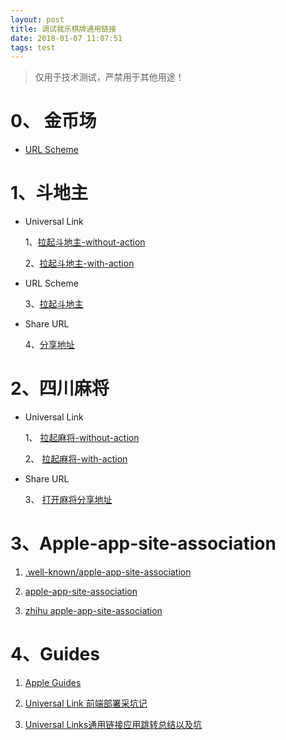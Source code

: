 ```yaml
---
layout: post
title: 调试我乐棋牌通用链接
date: 2018-01-07 11:07:51
tags: test
---
```


> 仅用于技术测试，严禁用于其他用途！

# 0、 金币场

- [URL Scheme](game56hall://) 

# 1、斗地主

- Universal Link

    1、[拉起斗地主-without-action](https://qipai.56.com/static/ddz/openapp/)
    
    2、[拉起斗地主-with-action](https://qipai.56.com/static/ddz/openapp/?customAction=ddz56sdk%3A%2F%2Faction.cmd%3Faction%3D1.0%26from%3DH5&partner=1)

- URL Scheme
    
    3、[拉起斗地主](ddz56sdk://)
- Share URL
    
    4、[分享地址](https://s1.h5.itc.cn/qipai/ddz/game.html?customAction=ddz56sdk%3A%2F%2Faction.cmd%3Faction%3D1.0%26from%3DH5&shareDescription=%E5%BF%AB%E6%9D%A5%E4%B8%8B%E8%BD%BD%E6%88%91%E4%B9%90%E6%96%97%E5%9C%B0%E4%B8%BBAPP%EF%BC%8C%E4%B8%8E%E5%A5%BD%E5%8F%8B%E7%8E%8B%E8%8D%A3%E6%85%A7%E8%BE%B9%E8%81%8A%E5%A4%A9%E8%BE%B9%E6%B8%B8%E6%88%8F%E5%90%A7%EF%BC%81&partner=1&shareTitle=%E6%88%91%E4%B9%90%E6%96%97%E5%9C%B0%E4%B8%BB&from=singlemessage&isappinstalled=0) 

# 2、四川麻将

- Universal Link

    1、 [拉起麻将-without-action](https://qipai.56.com/static/game56/openapp/)
    
    2、 [拉起麻将-with-action](https://qipai.56.com/static/game56/openapp/?customAction=game56%3A%2F%2Faction.cmd%3Faction%3D1.1%26roomNum%3D348688%26from%3DH5&partner=1)

- Share URL
    
    3、 [打开麻将分享地址](https://s1.h5.itc.cn/qipai/ddz/mjGame.html?customAction=game56%3A%2F%2Faction.cmd%3Faction%3D1.1%26roomNum%3D348688%26from%3DH5&partner=1&from=groupmessage&isappinstalled=0)

# 3、Apple-app-site-association

1. [.well-known/apple-app-site-association](https://qipai.56.com/.well-known/apple-app-site-association)

2. [apple-app-site-association](https://qipai.56.com/apple-app-site-association)

3. [zhihu apple-app-site-association](https://oia.zhihu.com/apple-app-site-association)

# 4、Guides

1. [Apple Guides](https://developer.apple.com/library/content/documentation/General/Conceptual/AppSearch/UniversalLinks.html#//apple_ref/doc/uid/TP40016308-CH12-SW1)

2. [Universal Link 前端部署采坑记](http://www.cocoachina.com/ios/20170904/20463.html)

3. [Universal Links通用链接应用跳转总结以及坑](https://www.jianshu.com/p/16374288c976)